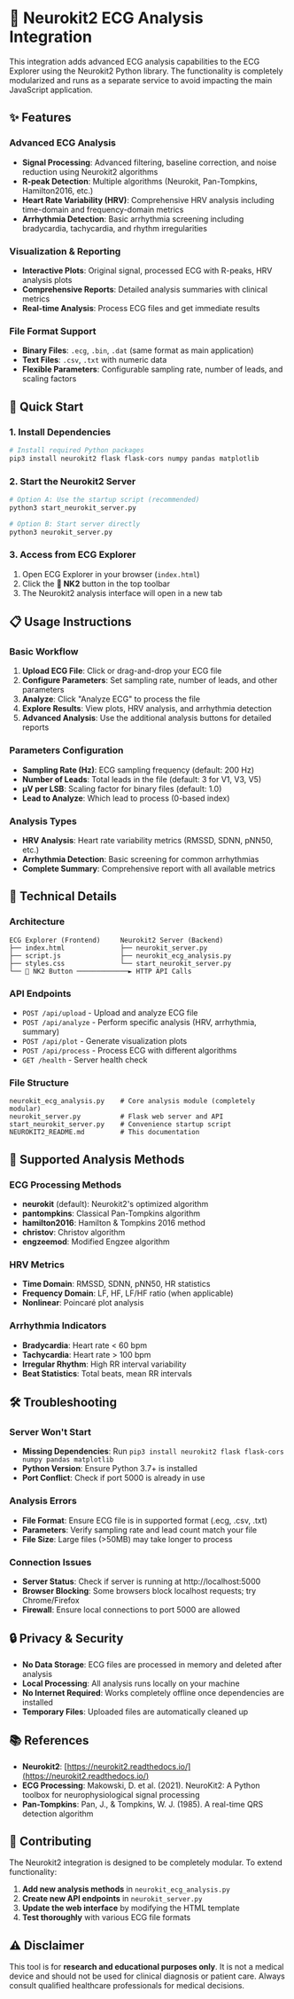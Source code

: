 # 🧠 Neurokit2 ECG Analysis Integration

This integration adds advanced ECG analysis capabilities to the ECG Explorer using the Neurokit2 Python library. The functionality is completely modularized and runs as a separate service to avoid impacting the main JavaScript application.

## ✨ Features

### Advanced ECG Analysis
- **Signal Processing**: Advanced filtering, baseline correction, and noise reduction using Neurokit2 algorithms
- **R-peak Detection**: Multiple algorithms (Neurokit, Pan-Tompkins, Hamilton2016, etc.)
- **Heart Rate Variability (HRV)**: Comprehensive HRV analysis including time-domain and frequency-domain metrics
- **Arrhythmia Detection**: Basic arrhythmia screening including bradycardia, tachycardia, and rhythm irregularities

### Visualization & Reporting
- **Interactive Plots**: Original signal, processed ECG with R-peaks, HRV analysis plots
- **Comprehensive Reports**: Detailed analysis summaries with clinical metrics
- **Real-time Analysis**: Process ECG files and get immediate results

### File Format Support
- **Binary Files**: `.ecg`, `.bin`, `.dat` (same format as main application)
- **Text Files**: `.csv`, `.txt` with numeric data
- **Flexible Parameters**: Configurable sampling rate, number of leads, and scaling factors

## 🚀 Quick Start

### 1. Install Dependencies
```bash
# Install required Python packages
pip3 install neurokit2 flask flask-cors numpy pandas matplotlib
```

### 2. Start the Neurokit2 Server
```bash
# Option A: Use the startup script (recommended)
python3 start_neurokit_server.py

# Option B: Start server directly
python3 neurokit_server.py
```

### 3. Access from ECG Explorer
1. Open ECG Explorer in your browser (`index.html`)
2. Click the **🧠 NK2** button in the top toolbar
3. The Neurokit2 analysis interface will open in a new tab

## 📋 Usage Instructions

### Basic Workflow
1. **Upload ECG File**: Click or drag-and-drop your ECG file
2. **Configure Parameters**: Set sampling rate, number of leads, and other parameters
3. **Analyze**: Click "Analyze ECG" to process the file
4. **Explore Results**: View plots, HRV analysis, and arrhythmia detection
5. **Advanced Analysis**: Use the additional analysis buttons for detailed reports

### Parameters Configuration
- **Sampling Rate (Hz)**: ECG sampling frequency (default: 200 Hz)
- **Number of Leads**: Total leads in the file (default: 3 for V1, V3, V5)
- **µV per LSB**: Scaling factor for binary files (default: 1.0)
- **Lead to Analyze**: Which lead to process (0-based index)

### Analysis Types
- **HRV Analysis**: Heart rate variability metrics (RMSSD, SDNN, pNN50, etc.)
- **Arrhythmia Detection**: Basic screening for common arrhythmias
- **Complete Summary**: Comprehensive report with all available metrics

## 🔧 Technical Details

### Architecture
```
ECG Explorer (Frontend)     Neurokit2 Server (Backend)
├── index.html              ├── neurokit_server.py
├── script.js               ├── neurokit_ecg_analysis.py
├── styles.css              └── start_neurokit_server.py
└── 🧠 NK2 Button ─────────────► HTTP API Calls
```

### API Endpoints
- `POST /api/upload` - Upload and analyze ECG file
- `POST /api/analyze` - Perform specific analysis (HRV, arrhythmia, summary)
- `POST /api/plot` - Generate visualization plots
- `POST /api/process` - Process ECG with different algorithms
- `GET /health` - Server health check

### File Structure
```
neurokit_ecg_analysis.py    # Core analysis module (completely modular)
neurokit_server.py          # Flask web server and API
start_neurokit_server.py    # Convenience startup script
NEUROKIT2_README.md         # This documentation
```

## 🧪 Supported Analysis Methods

### ECG Processing Methods
- **neurokit** (default): Neurokit2's optimized algorithm
- **pantompkins**: Classical Pan-Tompkins algorithm
- **hamilton2016**: Hamilton & Tompkins 2016 method
- **christov**: Christov algorithm
- **engzeemod**: Modified Engzee algorithm

### HRV Metrics
- **Time Domain**: RMSSD, SDNN, pNN50, HR statistics
- **Frequency Domain**: LF, HF, LF/HF ratio (when applicable)
- **Nonlinear**: Poincaré plot analysis

### Arrhythmia Indicators
- **Bradycardia**: Heart rate < 60 bpm
- **Tachycardia**: Heart rate > 100 bpm
- **Irregular Rhythm**: High RR interval variability
- **Beat Statistics**: Total beats, mean RR intervals

## 🛠️ Troubleshooting

### Server Won't Start
- **Missing Dependencies**: Run `pip3 install neurokit2 flask flask-cors numpy pandas matplotlib`
- **Python Version**: Ensure Python 3.7+ is installed
- **Port Conflict**: Check if port 5000 is already in use

### Analysis Errors
- **File Format**: Ensure ECG file is in supported format (.ecg, .csv, .txt)
- **Parameters**: Verify sampling rate and lead count match your file
- **File Size**: Large files (>50MB) may take longer to process

### Connection Issues
- **Server Status**: Check if server is running at http://localhost:5000
- **Browser Blocking**: Some browsers block localhost requests; try Chrome/Firefox
- **Firewall**: Ensure local connections to port 5000 are allowed

## 🔒 Privacy & Security

- **No Data Storage**: ECG files are processed in memory and deleted after analysis
- **Local Processing**: All analysis runs locally on your machine
- **No Internet Required**: Works completely offline once dependencies are installed
- **Temporary Files**: Uploaded files are automatically cleaned up

## 📚 References

- **Neurokit2**: [https://neurokit2.readthedocs.io/](https://neurokit2.readthedocs.io/)
- **ECG Processing**: Makowski, D. et al. (2021). NeuroKit2: A Python toolbox for neurophysiological signal processing
- **Pan-Tompkins**: Pan, J., & Tompkins, W. J. (1985). A real-time QRS detection algorithm

## 🤝 Contributing

The Neurokit2 integration is designed to be completely modular. To extend functionality:

1. **Add new analysis methods** in `neurokit_ecg_analysis.py`
2. **Create new API endpoints** in `neurokit_server.py`
3. **Update the web interface** by modifying the HTML template
4. **Test thoroughly** with various ECG file formats

## ⚠️ Disclaimer

This tool is for **research and educational purposes only**. It is not a medical device and should not be used for clinical diagnosis or patient care. Always consult qualified healthcare professionals for medical decisions.